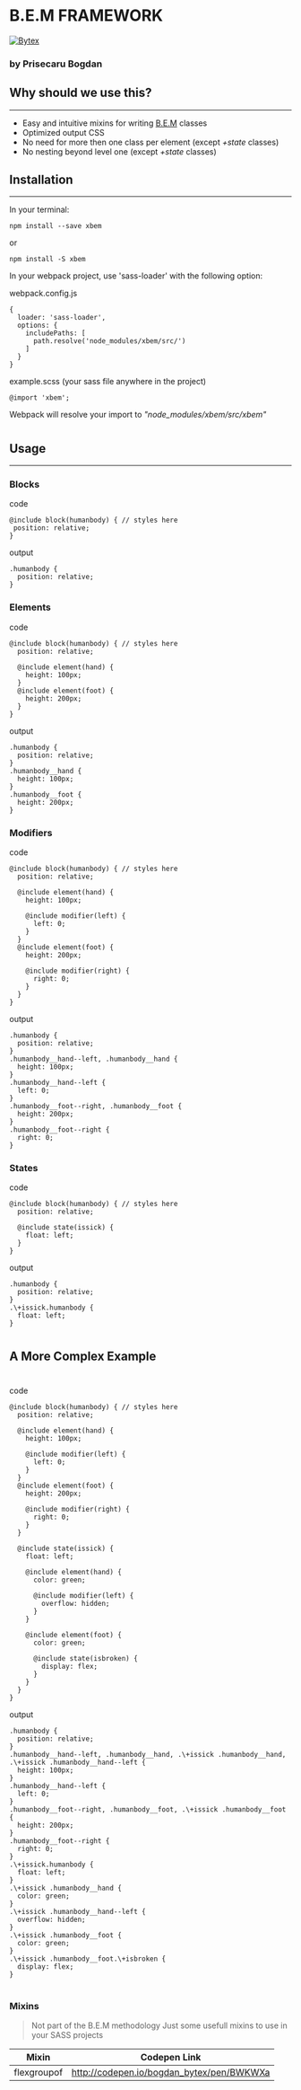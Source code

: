 # B.E.M FRAMEWORK

[![Bytex](http://i.imgur.com/HZ1NEBA.png)](http://bytex.ro/)

### by Prisecaru Bogdan


## Why should we use this?
---
- Easy and intuitive mixins for writing [B.E.M](https://en.bem.info/methodology/) classes
- Optimized output CSS
- No need for more then one class per element (except *+state* classes)
- No nesting beyond level one (except *+state* classes)


## Installation
---

In your terminal:
```
npm install --save xbem
```
or
```
npm install -S xbem
```
In your webpack project, use 'sass-loader' with the following option:

webpack.config.js
```
{
  loader: 'sass-loader',
  options: {
    includePaths: [
      path.resolve('node_modules/xbem/src/')
    ]
  }
}
```
example.scss (your sass file anywhere in the project)
```
@import 'xbem';
```
Webpack will resolve your import to *"node_modules/xbem/src/xbem"*

#
## Usage
---
### Blocks

code
```
@include block(humanbody) { // styles here
 position: relative;
}
```
output
```
.humanbody {
  position: relative;
}
```

### Elements

code
```
@include block(humanbody) { // styles here
  position: relative;

  @include element(hand) {
    height: 100px;
  }
  @include element(foot) {
    height: 200px;
  }
}
```
output
```
.humanbody {
  position: relative;
}
.humanbody__hand {
  height: 100px;
}
.humanbody__foot {
  height: 200px;
}

```

### Modifiers

code
```
@include block(humanbody) { // styles here
  position: relative;

  @include element(hand) {
    height: 100px;

    @include modifier(left) {
      left: 0;
    }
  }
  @include element(foot) {
    height: 200px;

    @include modifier(right) {
      right: 0;
    }
  }
}
```
output
```
.humanbody {
  position: relative;
}
.humanbody__hand--left, .humanbody__hand {
  height: 100px;
}
.humanbody__hand--left {
  left: 0;
}
.humanbody__foot--right, .humanbody__foot {
  height: 200px;
}
.humanbody__foot--right {
  right: 0;
}
```

### States

code
```
@include block(humanbody) { // styles here
  position: relative;

  @include state(issick) {
    float: left;
  }
}
```
output
```
.humanbody {
  position: relative;
}
.\+issick.humanbody {
  float: left;
}
```
#
## A More Complex Example
#
code
```
@include block(humanbody) { // styles here
  position: relative;

  @include element(hand) {
    height: 100px;

    @include modifier(left) {
      left: 0;
    }
  }
  @include element(foot) {
    height: 200px;

    @include modifier(right) {
      right: 0;
    }
  }

  @include state(issick) {
    float: left;

    @include element(hand) {
      color: green;

      @include modifier(left) {
        overflow: hidden;
      }
    }

    @include element(foot) {
      color: green;

      @include state(isbroken) {
        display: flex;
      }
    }
  }
}
```

output
```
.humanbody {
  position: relative;
}
.humanbody__hand--left, .humanbody__hand, .\+issick .humanbody__hand, .\+issick .humanbody__hand--left {
  height: 100px;
}
.humanbody__hand--left {
  left: 0;
}
.humanbody__foot--right, .humanbody__foot, .\+issick .humanbody__foot {
  height: 200px;
}
.humanbody__foot--right {
  right: 0;
}
.\+issick.humanbody {
  float: left;
}
.\+issick .humanbody__hand {
  color: green;
}
.\+issick .humanbody__hand--left {
  overflow: hidden;
}
.\+issick .humanbody__foot {
  color: green;
}
.\+issick .humanbody__foot.\+isbroken {
  display: flex;
}
```
#
### Mixins
> Not part of the B.E.M methodology
> Just some usefull mixins to use in your SASS projects


| Mixin | Codepen Link |
| ------ | ------ |
| flexgroupof | http://codepen.io/bogdan_bytex/pen/BWKWXa |
